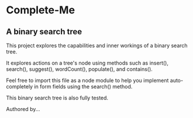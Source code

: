 # Complete-Me
## A binary search tree

This project explores the capabilities and inner workings of a binary search tree.

It explores actions on a tree's node using methods such as insert(), search(), suggest(), wordCount(), populate(), and contains().

Feel free to import this file as a node module to help you implement auto-completely in form fields using the search() method.

This binary search tree is also fully tested.

Authored by...

